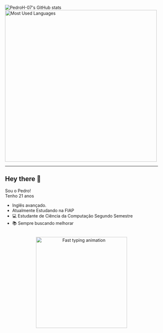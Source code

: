 <p>
  <img src="https://github-readme-stats.vercel.app/api?username=PedroH-07&theme=great-gatsby&show_icons=true" alt="PedroH-07's GitHub stats">
  <img src="https://github-readme-stats.vercel.app/api/top-langs/?username=PedroH-07&show_icons=true&layout=compact&theme=great-gatsby" alt="Most Used Languages" width="500px">
</p>

---

## Hey there 👋

Sou o Pedro!  
Tenho 21 anos

- Inglês avançado. 
- Atualmente Estudando na FIAP
- 💻 Estudante de Ciência da Computação Segundo Semestre
- 📚 Sempre buscando melhorar 

<br/>

<div align="center">
 <img src="https://gifdb.com/images/high/hands-doing-fast-typing-animation-qu6prkiu86m4e8yc.gif" width="300" alt="Fast typing animation"/>
